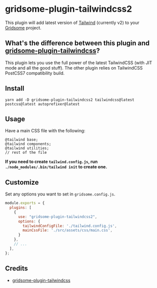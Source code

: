 # gridsome-plugin-tailwindcss2

This plugin will add latest version of [Tailwind](http://tailwindcss.com) (currently v2) to your
[Gridsome](http://gridsome.org) project.

## What's the difference between this plugin and [gridsome-plugin-tailwindcss](https://github.com/brandonpittman/gridsome-plugin-tailwindcss)?

This plugin lets you use the full power of the latest TailwindCSS (with JIT mode and all the good stuff). The other plugin relies on TailwindCSS PostCSS7 compatibility build.



## Install

`yarn add -D gridsome-plugin-tailwindcss2 tailwindcss@latest postcss@latest autoprefixer@latest` 


## Usage

Have a main CSS file with the following:

```postcss
@tailwind base;
@tailwind components;
@tailwind utilities;
// rest of the file
```

**If you need to create `tailwind.config.js`, run `./node_modules/.bin/tailwind init` to create one.**

[plugins]: https://tailwindcss.com/docs/plugins/#app

## Customize

Set any options you want to set in `gridsome.config.js`.

```javascript
module.exports = {
  plugins: [
    {
      use: "gridsome-plugin-tailwindcss2",
      options: {
        tailwindConfigFile: './tailwind.config.js',
        mainCssFile: './src/assets/css/main.css',
      }
    },
    // ...
  ],
};
```

## Credits

 - [gridsome-plugin-tailwindcss](https://github.com/brandonpittman/gridsome-plugin-tailwindcss)